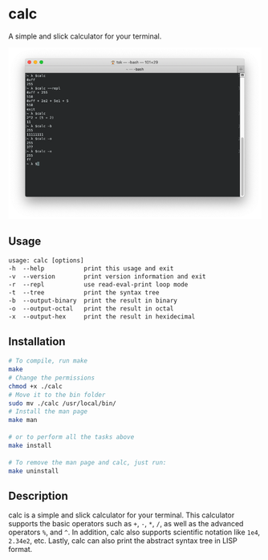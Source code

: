 # calc

A simple and slick calculator for your terminal.

![calc](images/calc.png "calc")

## Usage

```
usage: calc [options]
-h  --help           print this usage and exit
-v  --version        print version information and exit
-r  --repl           use read-eval-print loop mode
-t  --tree           print the syntax tree
-b  --output-binary  print the result in binary
-o  --output-octal   print the result in octal
-x  --output-hex     print the result in hexidecimal
```

## Installation

```bash
# To compile, run make
make
# Change the permissions
chmod +x ./calc
# Move it to the bin folder
sudo mv ./calc /usr/local/bin/
# Install the man page
make man

# or to perform all the tasks above
make install

# To remove the man page and calc, just run:
make uninstall
```

## Description

calc is a simple and slick calculator for your terminal. 
This calculator supports the basic operators such as `+`, `-`, `*`, `/`, as well as
the advanced operators `%`, and `^`. In addition, calc also supports scientific notation like
`1e4`, `2.34e2`, etc. Lastly, calc can also print the abstract syntax tree in LISP format.

